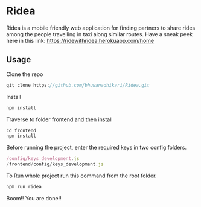 # Ridea

Ridea is a mobile friendly web application for finding partners to share rides among the people travelling in taxi along similar routes. Have a sneak peek here in this link: https://ridewithridea.herokuapp.com/home

## Usage

Clone the repo 
``` js
git clone https://github.com/bhuwanadhikari/Ridea.git
``` 
Install 
``` js
npm install
``` 

Traverse to folder frontend and then install
``` js 
cd frontend
npm install
```

Before running the project, enter the required keys in two config folders.
``` js 
/config/keys_development.js
/frontend/config/keys_development.js
```
To Run whole project run this command from the root folder.
``` js 
npm run ridea
```
Boom!! You are done!!


